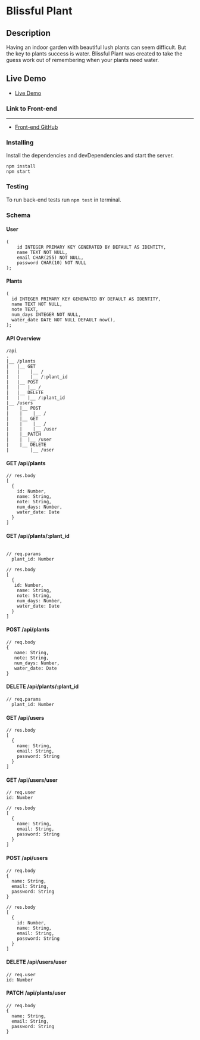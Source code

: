 # Blissful Plant

Description
-----------
 Having an indoor garden with beautiful lush plants can seem difficult. But the key to plants success is water. 
 Blissful Plant was created to take the guess work out of remembering when your plants need water. 

Live Demo
----------
* [Live Demo](https://my-blissful-plant-app.now.sh/)

### Link to Front-end
------------------
* [Front-end GitHub](https://github.com/ekeaton/Blissful-plant-app)

### Installing
Install the dependencies and devDependencies and start the server.
```
npm install  
npm start
```
### Testing
To run back-end tests run `npm test` in terminal.

### Schema
#### User
``` 
(
    id INTEGER PRIMARY KEY GENERATED BY DEFAULT AS IDENTITY,
    name TEXT NOT NULL,
    email CHAR(255) NOT NULL,
    password CHAR(10) NOT NULL
);
```
   

#### Plants
```
(
  id INTEGER PRIMARY KEY GENERATED BY DEFAULT AS IDENTITY,
  name TEXT NOT NULL,
  note TEXT,
  num_days INTEGER NOT NULL,
  water_date DATE NOT NULL DEFAULT now(),
);
```

#### API Overview
```
/api
.
|__ /plants
|   |__ GET
|   |    |__ /
|   |    |__ /:plant_id
|   |__ POST
|   |   |__ /
|   |__ DELETE
|   |   |__ /:plant_id   
|__ /users
|    |__ POST
|    |    |__ /
|    |__ GET
|    |    |__ /
|    |    |__ /user
|    |__PATCH
|    |  |__ /user
|    |__ DELETE
|        |__ /user
```

#### GET /api/plants
```
// res.body
[
  {
    id: Number,
    name: String,
    note: String,
    num_days: Number,
    water_date: Date  
  }  
]
``` 

#### GET /api/plants/:plant_id
```

// req.params
  plant_id: Number

// res.body
[
  {
   id: Number,
    name: String,
    note: String,
    num_days: Number,
    water_date: Date  
  }  
]
```

#### POST /api/plants
```
// req.body
{
   name: String,
   note: String,
   num_days: Number,
   water_date: Date 
}
```

#### DELETE /api/plants/:plant_id
```
// req.params
  plant_id: Number
```

#### GET /api/users
```
// res.body
[
  {
    name: String,
    email: String,
    password: String
  }
]
```

#### GET /api/users/user
```
// req.user
id: Number

// res.body
[
  {
    name: String,
    email: String,
    password: String
  }
]
```

#### POST /api/users
```
// req.body
{
  name: String,
  email: String,
  password: String
}

// res.body
[
  {
    id: Number,
    name: String,
    email: String,
    password: String
  }
]
```

#### DELETE /api/users/user
```
// req.user
id: Number
```

#### PATCH /api/plants/user
```
// req.body
{
  name: String,
  email: String,
  password: String
}
```
